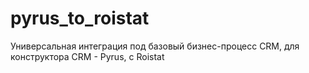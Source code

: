 # pyrus_to_roistat
Универсальная интеграция под базовый бизнес-процесс CRM, для конструктора CRM - Pyrus, с Roistat
